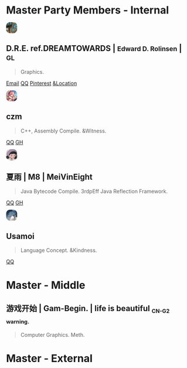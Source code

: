 


# Master Party Members - Internal


![avatar](figures/GL_avatar.png) 
## D.R.E. ref.DREAMTOWARDS | <small>Edward D. Rolinsen</small> | <small>GL</small>
> Graphics. 
<!-- Computer Graphics. OpenGL CoreProfiles. -->
[Email]() [QQ](2736310270) [Pinterest]() [&Location](CN_ZhiangSheei_Nanchangi)



![avatar](figures/czm_avatar.png)
## czm
> C++, Assembly Compile. &Witness.

[QQ](2581528358) [GH](czm23333)



![avatar](figures/m8_avatar.png)
##  夏雨 | M8 | MeiVinEight
> Java Bytecode Compile. 3rdpEff Java Reflection Framework.

[QQ](3390038158) [GH](MeiVinEight)


![avatar](figures/usamoi_avatar.png)
## Usamoi
> Language Concept. &Kindness.

[QQ](1059780247)






<!-- 
1. Persons is Invited.
2. Vote to Punish/Kickout Badman who Abuse others.
3. "Group-Owner" just a golem. not actually people. but still safety. -->


# Master - Middle

## 游戏开始 | Gam-Begin. | life is beautiful <sub><small>CN-G2 warning.</small></sub>
> Computer Graphics. Meth.



# Master - External





<style>
    img[alt='avatar'] {
        width: 30px;
        border-radius: 10px;
        vertical-align: middle;
        margin-top: -3px;
        margin-right: 2px;
    }

</style>